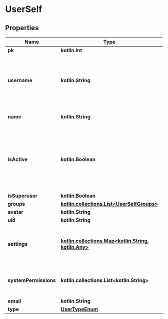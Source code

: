 
# UserSelf

## Properties
Name | Type | Description | Notes
------------ | ------------- | ------------- | -------------
**pk** | **kotlin.Int** |  |  [readonly]
**username** | **kotlin.String** | Required. 150 characters or fewer. Letters, digits and @/./+/-/_ only. | 
**name** | **kotlin.String** | User&#39;s display name. | 
**isActive** | **kotlin.Boolean** | Designates whether this user should be treated as active. Unselect this instead of deleting accounts. |  [readonly]
**isSuperuser** | **kotlin.Boolean** |  |  [readonly]
**groups** | [**kotlin.collections.List&lt;UserSelfGroups&gt;**](UserSelfGroups.md) |  |  [readonly]
**avatar** | **kotlin.String** |  |  [readonly]
**uid** | **kotlin.String** |  |  [readonly]
**settings** | [**kotlin.collections.Map&lt;kotlin.String, kotlin.Any&gt;**](kotlin.Any.md) | Get user settings with tenant and group settings applied |  [readonly]
**systemPermissions** | **kotlin.collections.List&lt;kotlin.String&gt;** | Get all system permissions assigned to the user |  [readonly]
**email** | **kotlin.String** |  |  [optional]
**type** | [**UserTypeEnum**](UserTypeEnum.md) |  |  [optional]



